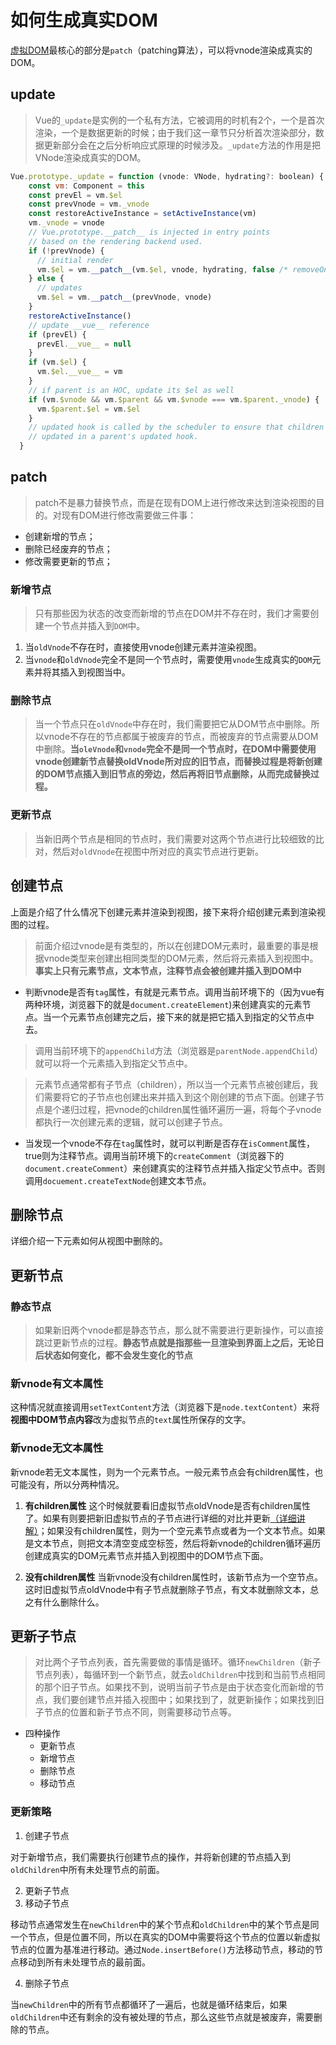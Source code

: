 # 如何生成真实DOM
[虚拟DOM](/dovis-blog/frame/Vue/虚拟dom)最核心的部分是`patch`（patching算法），可以将vnode渲染成真实的DOM。

## update
> Vue的`_update`是实例的⼀个私有⽅法，它被调⽤的时机有2个，⼀个是⾸次渲染，⼀个是数据更新的时候；由于我们这⼀章节只分析⾸次渲染部分，数据更新部分会在之后分析响应式原理的时候涉及。`_update`⽅法的作⽤是把VNode渲染成真实的DOM。

```js
Vue.prototype._update = function (vnode: VNode, hydrating?: boolean) {
    const vm: Component = this
    const prevEl = vm.$el
    const prevVnode = vm._vnode
    const restoreActiveInstance = setActiveInstance(vm)
    vm._vnode = vnode
    // Vue.prototype.__patch__ is injected in entry points
    // based on the rendering backend used.
    if (!prevVnode) {
      // initial render
      vm.$el = vm.__patch__(vm.$el, vnode, hydrating, false /* removeOnly */)
    } else {
      // updates
      vm.$el = vm.__patch__(prevVnode, vnode)
    }
    restoreActiveInstance()
    // update __vue__ reference
    if (prevEl) {
      prevEl.__vue__ = null
    }
    if (vm.$el) {
      vm.$el.__vue__ = vm
    }
    // if parent is an HOC, update its $el as well
    if (vm.$vnode && vm.$parent && vm.$vnode === vm.$parent._vnode) {
      vm.$parent.$el = vm.$el
    }
    // updated hook is called by the scheduler to ensure that children are
    // updated in a parent's updated hook.
  }
```

## patch
> patch不是暴力替换节点，而是在现有DOM上进行修改来达到渲染视图的目的。对现有DOM进行修改需要做三件事：

- 创建新增的节点；
- 删除已经废弃的节点；
- 修改需要更新的节点；

### 新增节点
> 只有那些因为状态的改变而新增的节点在DOM并不存在时，我们才需要创建一个节点并插入到`DOM`中。

1. 当`oldVnode`不存在时，直接使用vnode创建元素并渲染视图。
2. 当`vnode`和`oldVnode`完全不是同一个节点时，需要使用`vnode`生成真实的`DOM`元素并将其插入到视图当中。

### 删除节点
> 当一个节点只在`oldVnode`中存在时，我们需要把它从DOM节点中删除。所以vnode不存在的节点都属于被废弃的节点，而被废弃的节点需要从DOM中删除。**当`oleVnode`和`vnode`完全不是同一个节点时，在DOM中需要使用vnode创建新节点替换oldVnode所对应的旧节点，而替换过程是将新创建的DOM节点插入到旧节点的旁边，然后再将旧节点删除，从而完成替换过程。**

### 更新节点
> 当新旧两个节点是相同的节点时，我们需要对这两个节点进行比较细致的比对，然后对`oldVnode`在视图中所对应的真实节点进行更新。

## 创建节点
上面是介绍了什么情况下创建元素并渲染到视图，接下来将介绍创建元素到渲染视图的过程。

> 前面介绍过vnode是有类型的，所以在创建DOM元素时，最重要的事是根据vnode类型来创建出相同类型的DOM元素，然后将元素插入到视图中。**事实上只有元素节点，文本节点，注释节点会被创建并插入到DOM中**

- 判断vnode是否有`tag`属性，有就是元素节点。调用当前环境下的（因为vue有两种环境，浏览器下的就是`document.createElement`)来创建真实的元素节点。当一个元素节点创建完之后，接下来的就是把它插入到指定的父节点中去。
> 调用当前环境下的`appendChild`方法（浏览器是`parentNode.appendChild`）就可以将一个元素插入到指定父节点中。

> 元素节点通常都有子节点（children），所以当一个元素节点被创建后，我们需要将它的子节点也创建出来并插入到这个刚创建的节点下面。创建子节点是个递归过程，把vnode的children属性循环遍历一遍，将每个子vnode都执行一次创建元素的逻辑，就可以创建子节点。

- 当发现一个vnode不存在`tag`属性时，就可以判断是否存在`isComment`属性，true则为注释节点。调用当前环境下的`createComment`（浏览器下的`document.createComment`）来创建真实的注释节点并插入指定父节点中。否则调用`docuement.createTextNode`创建文本节点。

## 删除节点
详细介绍一下元素如何从视图中删除的。

## 更新节点
### 静态节点
> 如果新旧两个vnode都是静态节点，那么就不需要进行更新操作，可以直接跳过更新节点的过程。**静态节点就是指那些一旦渲染到界面上之后，无论日后状态如何变化，都不会发生变化的节点**

### 新vnode有文本属性
这种情况就直接调用`setTextContent`方法（浏览器下是`node.textContent`）来将**视图中DOM节点内容**改为虚拟节点的`text`属性所保存的文字。

### 新vnode无文本属性
新vnode若无文本属性，则为一个元素节点。一般元素节点会有children属性，也可能没有，所以分两种情况。

1. **有children属性**
这个时候就要看旧虚拟节点oldVnode是否有children属性了。如果有则要把新旧虚拟节点的子节点进行详细的对比并更新[（详细讲解）](#更新子节点)；如果没有children属性，则为一个空元素节点或者为一个文本节点。如果是文本节点，则把文本清空变成空标签，然后将新vnode的children循环遍历创建成真实的DOM元素节点并插入到视图中的DOM节点下面。

2. **没有children属性**
当新vnode没有children属性时，该新节点为一个空节点。这时旧虚拟节点oldVnode中有子节点就删除子节点，有文本就删除文本，总之有什么删除什么。

## 更新子节点
> 对比两个子节点列表，首先需要做的事情是循环。循环`newChildren`（新子节点列表），每循环到一个新节点，就去`oldChildren`中找到和当前节点相同的那个旧子节点。如果找不到，说明当前子节点是由于状态变化而新增的节点，我们要创建节点并插入视图中；如果找到了，就更新操作；如果找到旧子节点的位置和新子节点不同，则需要移动节点等。
+ 四种操作
  - 更新节点
  - 新增节点
  - 删除节点
  - 移动节点

### 更新策略
1. 创建子节点

对于新增节点，我们需要执行创建节点的操作，并将新创建的节点插入到`oldChildren`中所有未处理节点的前面。

2. 更新子节点
3. 移动子节点

移动节点通常发生在`newChildren`中的某个节点和`oldChildren`中的某个节点是同一个节点，但是位置不同，所以在真实的DOM中需要将这个节点的位置以新虚拟节点的位置为基准进行移动。通过`Node.insertBefore()`方法移动节点，移动的节点移动到所有未处理节点的最前面。

4. 删除子节点

当`newChildren`中的所有节点都循环了一遍后，也就是循环结束后，如果`oldChildren`中还有剩余的没有被处理的节点，那么这些节点就是被废弃，需要删除的节点。
